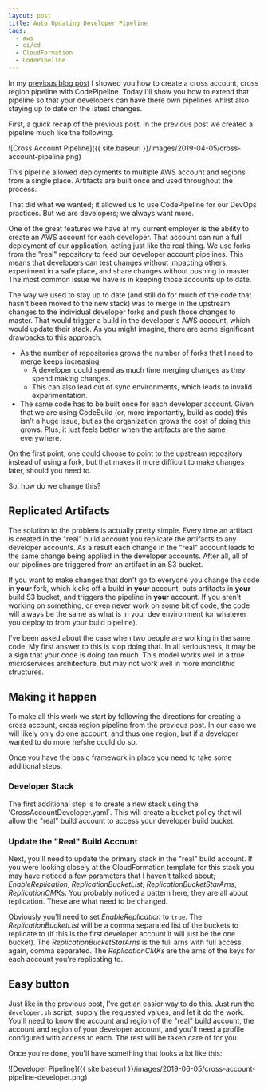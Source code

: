```yaml
---
layout: post
title: Auto Updating Developer Pipeline
tags:
  - aws
  - ci/cd
  - CloudFormation
  - CodePipeline
---
```


In my [previous blog post](../cross-account-cross-region-pipeline) I showed you how to create a cross account, cross region pipeline with CodePipeline. Today I'll show you how to extend that pipeline so that your developers can have there own pipelines whilst also staying up to date on the latest changes.

First, a quick recap of the previous post. In the previous post we created a pipeline much like the following.

![Cross Account Pipeline]({{ site.baseurl }}/images/2019-04-05/cross-account-pipeline.png)

This pipeline allowed deployments to multiple AWS account and regions from a single place. Artifacts are built once and used throughout the process.

That did what we wanted; it allowed us to use CodePipeline for our DevOps practices. But we are developers; we always want more.

One of the great features we have at my current employer is the ability to create an AWS account for each developer. That account can run a full deployment of our application, acting just like the real thing. We use forks from the "real" repository to feed our developer account pipelines. This means that developers can test changes without impacting others, experiment in a safe place, and share changes without pushing to master. The most common issue we have is in keeping those accounts up to date.

The way we used to stay up to date (and still do for much of the code that hasn't been moved to the new stack) was to merge in the upstream changes to the individual developer forks and push those changes to master. That would trigger a build in the developer's AWS account, which would update their stack. As you might imagine, there are some significant drawbacks to this approach.

* As the number of repositories grows the number of forks that I need to merge keeps increasing.
  * A developer could spend as much time merging changes as they spend making changes.
  * This can also lead out of sync environments, which leads to invalid experimentation.
* The same code has to be built once for each developer account. Given that we are using CodeBuild (or, more importantly, build as code) this isn't a huge issue, but as the organization grows the cost of doing this grows. Plus, it just feels better when the artifacts are the same everywhere.

On the first point, one could choose to point to the upstream repository instead of using a fork, but that makes it more difficult to make changes later, should you need to.

So, how do we change this?

## Replicated Artifacts

The solution to the problem is actually pretty simple. Every time an artifact is created in the "real" build account you replicate the artifacts to any developer accounts. As a result each change in the "real" account leads to the same change being applied in the developer accounts. After all, all of our pipelines are triggered from an artifact in an S3 bucket.

If you want to make changes that don't go to everyone you change the code in **your** fork, which kicks off a build in **your** account, puts artifacts in **your** build S3 bucket, and triggers the pipeline in **your** account. If you aren't working on something, or even never work on some bit of code, the code will always be the same as what is in your dev environment (or whatever you deploy to from your build pipeline).

I've been asked about the case when two people are working in the same code. My first answer to this is stop doing that. In all seriousness, it may be a sign that your code is doing too much. This model works well in a true microservices architecture, but may not work well in more monolithic structures.

## Making it happen

To make all this work we start by following the directions for creating a cross account, cross region pipeline from the previous post. In our case we will likely only do one account, and thus one region, but if a developer wanted to do more he/she could do so.

Once you have the basic framework in place you need to take some additional steps.

### Developer Stack

The first additional step is to create a new stack using the 'CrossAccountDeveloper.yaml`. This will create a bucket policy that will allow the "real" build account to access your developer build bucket.

### Update the "Real" Build Account

Next, you'll need to update the primary stack in the "real" build account. If you were looking closely at the CloudFormation template for this stack you may have noticed a few parameters that I haven't talked about; _EnableReplication_, _ReplicationBucketList_, _ReplicationBucketStarArns_, _ReplicationCMKs_. You probably noticed a pattern here, they are all about replication. These are what need to be changed.

Obviously you'll need to set _EnableReplication_ to `true`. The _ReplicationBucketList_ will be a comma separated list of the buckets to replicate to (if this is the first developer account it will just be the one bucket). The _ReplicationBucketStarArns_ is the full arns with full access, again, comma separated.  The _ReplicationCMKs_ are the arns of the keys for each account you're replicating to.

## Easy button

Just like in the previous post, I've got an easier way to do this. Just run the `developer.sh` script, supply the requested values, and let it do the work. You'll need to know the account and region of the "real" build account, the account and region of your developer account, and you'll need a profile configured with access to each. The rest will be taken care of for you.

Once you're done, you'll have something that looks a lot like this:

![Developer Pipeline]({{ site.baseurl }}/images/2019-06-05/cross-account-pipeline-developer.png)
